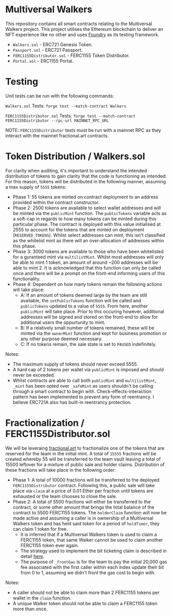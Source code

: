 # Multiversal Walkers

This repository contains all smart contracts relating to the Multiversal Walkers project. This project utilises the Ethereum blockchain to deliver an NFT experience like no other and uses [Foundry](https://github.com/foundry-rs/foundry) as its testing framework.

- `Walkers.sol` - ERC721 Genesis Token.
- `Passport.sol` - ERC721 Passport.
- `FERC1155Distributor.sol` - FERC1155 Token Distributor.
- `Portal.sol` - ERC1155 Portal.

# Testing

Unit tests can be run with the following commands:

`Walkers.sol` Tests: `forge test --match-contract Walkers`

`FERC1155Distributor.sol` Tests: `forge test --match-contract FERC1155Distributor --rpc-url MAINNET_RPC_URL`

NOTE: `FERC1155Distributor` tests must be run with a mainnet RPC as they interact with the mainnet fractional.art contracts.

# Token Distribution / Walkers.sol

For clarity when auditing, it's important to understand the intended distribution of tokens to gain clarity that the code is functioning as intended. For this reason, tokens will be distributed in the following manner, assuming a max supply of `5555` tokens:

- Phase 1: 55 tokens are minted on contract deployment to an address provided within the contract constructor.
- Phase 2: 2500 tokens are available to select wallet addresses and will be minted via the `publicMint` function. The `publicTokens` variable acts as a soft-cap in regards to how many tokens can be minted during this particular phase. The contract is deployed with this value initialised at 2555 to account for the tokens that are minted on deployment (`RESERVED_TOKENS`). Whilst select addresses can mint, this isn't classified as the whitelist mint as there will an over-allocation of addresses within this phase. 
- Phase 3: 3000 tokens are available to those who have been whitelisted for a guranteed mint via `multilistMint`. Whilst most addresses will only be able to mint 1 token, an amount of around ~200 addresses will be able to mint 2. It is acknowledged that this function can only be called once and there will be a prompt on the front-end informing users of this functionality.
- Phase 4: Dependent on how many tokens remain the following actions will take place:
    - A: If an amount of tokens deemed large by the team are still available, the `setPublicTokens` function will be called and `publicTokens` updated to a value of `5555`. From here, another `publicMint` will take place. Prior to this occuring however, additional addresses will be signed and stored on the front-end to allow for additional users the oppurtunity to mint.
    - B: If a relatively small number of tokens remained, these will be minted via the `ownerMint` function and kept for business promotion or any other purpose deemed necessary.
    - C: If no tokens remain, the sale state is set to `PAUSED` indefinitely.

Notes:
- The maximum supply of tokens should never exceed 5555.
- A hard cap of 2 tokens per wallet via `publicMint` is imposed and should never be exceeded.
- Whilst contracts are able to call both `publicMint` and `multilistMint`, `_mint` has been opted over `_safeMint` as users shouldn't be calling through a smart contract to begin with. Check-effects-interaction pattern has been implemented to prevent any form of reentrancy. I believe ERC721A also has built-in reentrancy protection.

# Fractionalization / FERC1155Distributor.sol

We will be leveraing [fractional.art](https://fractional.art/) to fractionalize one of the tokens that are reserved for the team in the initial mint. A total of `15555` fractions will be created whereby 55 will be transferred to the team vault leaving a total of 15500 leftover for a mixture of public sale and holder claims. Distribution of these fractions will take place in the following order:

- Phase 1: A total of 10000 fractions will be transferred to the deployed `FERC1155Distributor` contract. Following this, a public sale will take place via `claim` at a price of 0.01 Ether per fraction until tokens are exhausted or the team chooses to close the sale.
- Phase 2: A total of 5500 fractions will either be transferred to the contract, or some other amount that brings the total balance of the contract to 5500 FERC1155 tokens. The `holderClaim` function will now be made active and assuming a caller is in ownership of a Multiversal Walkers token and has held said token for a period of `holdTimer`, they can claim 1 token for free.
    - It is inferred that if a Multiversal Walkers token is used to claim a FERC1155 token, that same Walker cannot be used to claim another FERC1155 token ever again.
    - The strategy used to implement the bit ticketing claim is described in detail [here](https://medium.com/donkeverse/hardcore-gas-savings-in-nft-minting-part-3-save-30-000-in-presale-gas-c945406e89f0).
    - The purpose of `_frontGas` is for the team to pay the initial 20,000 gas fee associated with the first caller within each index update their bit from 0 to 1, assuming we didn't front the gas cost to begin with.

Notes:
- A caller should not be able to claim more than 2 FERC1155 tokens per wallet in the `claim` function.
- A unique Walker token should not be able to claim a FERC1155 token more than once.
